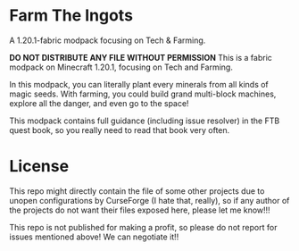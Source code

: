 # Farm The Ingots

A 1.20.1-fabric modpack focusing on Tech & Farming.

**DO NOT DISTRIBUTE ANY FILE WITHOUT PERMISSION**
This is a fabric modpack on Minecraft 1.20.1, focusing on Tech and Farming.

In this modpack, you can literally plant every minerals from all kinds of magic seeds.
With farming, you could build grand multi-block machines, explore all the danger, and even go to the space!

This modpack contains full guidance (including issue resolver) in the FTB quest book, so you really need to read that book very often.

# License

This repo might directly contain the file of some other projects due to unopen configurations by CurseForge (I hate that, really), so if any author of the projects do not want their files exposed here, please let me know!!!

This repo is not published for making a profit, so please do not report for issues mentioned above! We can negotiate it!!